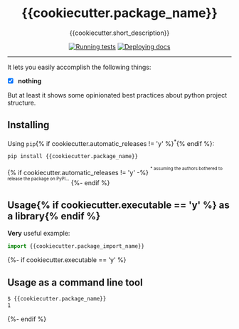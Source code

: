 <h1 align="center">{{cookiecutter.package_name}}</h1>

<div align="center">

{{cookiecutter.short_description}}

[![Running tests]({{cookiecutter.repo_url}}/actions/workflows/test.yml/badge.svg)]({{cookiecutter.repo_url}}/actions/workflows/test.yml)
[![Deploying docs]({{cookiecutter.repo_url}}/actions/workflows/docs.yml/badge.svg)]({{cookiecutter.repo_url}}/actions/workflows/docs.yml)

</div>

---

It lets you easily accomplish the following things:

- [x] **nothing**

But at least it shows some opinionated best practices about python project structure.

## Installing

Using `pip`{% if cookiecutter.automatic_releases != 'y' %}<sup>\*</sup>{% endif %}:

```sh
pip install {{cookiecutter.package_name}}
```

{% if cookiecutter.automatic_releases != 'y' -%}
<sup><sup>\* assuming the authors bothered to release the package on PyPI...</sup></sup>
{%- endif %}

## Usage{% if cookiecutter.executable == 'y' %} as a library{% endif %}

**Very** useful example:

```python
import {{cookiecutter.package_import_name}}
```

{%- if cookiecutter.executable == 'y' %}
## Usage as a command line tool

```sh
$ {{cookiecutter.package_name}}
1
```
{%- endif %}
